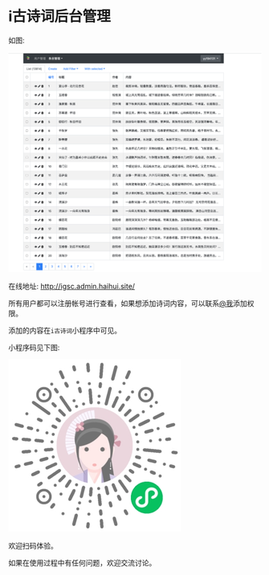 # i古诗词后台管理

如图:

![](resource/home.jpg)

在线地址: <http://igsc.admin.haihui.site/>

所有用户都可以注册帐号进行查看，如果想添加诗词内容，可以联系[@我](mailto:75124771@qq.com)添加权限。

添加的内容在`i古诗词`小程序中可见。

小程序码见下图:

![](resource/barcode.jpg)

欢迎扫码体验。

如果在使用过程中有任何问题，欢迎交流讨论。
